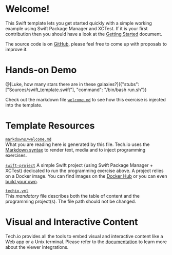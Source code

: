 # Welcome!

This Swift template lets you get started quickly with a simple working example using Swift Package Manager and XCTest. If it is your first contribution then you should have a look at the [Getting Started](/doc/getting-started-create-playground) document.


The source code is on [GitHub](https://github.com/sidsharma27/techio-swift-template.git), please feel free to come up with proposals to improve it.

# Hands-on Demo

@[Luke, how many stars there are in these galaxies?]({"stubs": ["Sources/swift_template.swift"], "command": "/bin/bash run.sh"})

Check out the markdown file [`welcome.md`](https://github.com/sidsharma27/techio-swift-template/blob/master/markdowns/welcome.md) to see how this exercise is injected into the template.

# Template Resources

[`markdowns/welcome.md`](https://github.com/sidsharma27/techio-swift-template/blob/master/markdowns/welcome.md)  
What you are reading here is generated by this file. Tech.io uses the [Markdown syntax](/doc/reference-markdowns) to render text, media and to inject programming exercises.


[`swift-project`](https://github.com/sidsharma27/techio-swift-template/tree/master/swift-template)
A simple Swift project (using Swift Package Manager + XCTest) dedicated to run the programming exercise above. A project relies on a Docker image. You can find images on the [Docker Hub](https://hub.docker.com/explore/) or you can even [build your own](/doc/reference-runner).


[`techio.yml`](https://github.com/sidsharma27/techio-swift-template/blob/master/techio.yml)  
This *mandatory* file describes both the table of content and the programming project(s). The file path should not be changed.


# Visual and Interactive Content

Tech.io provides all the tools to embed visual and interactive content like a Web app or a Unix terminal. Please refer to the [documentation](/doc) to learn more about the viewer integrations.

